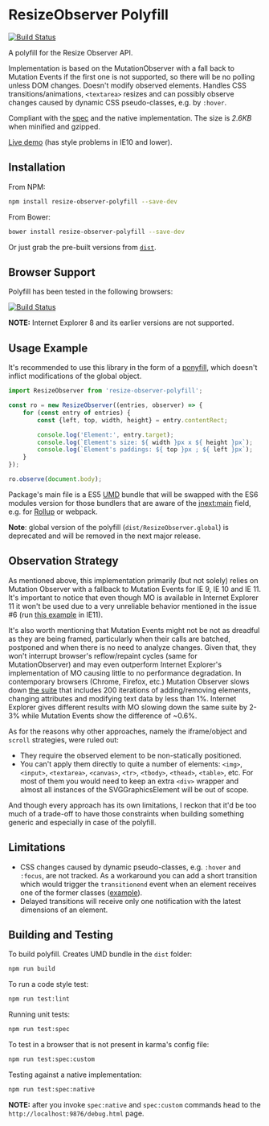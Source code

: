 ResizeObserver Polyfill
=============

[![Build Status][travis-image]][travis-url]


A polyfill for the Resize Observer API.

Implementation is based on the MutationObserver with a fall back to Mutation Events if the first one is not supported, so there will be no polling unless DOM changes. Doesn't modify observed elements. Handles CSS transitions/animations, `<textarea>` resizes and can possibly observe changes caused by dynamic CSS pseudo-classes, e.g. by `:hover`.

Compliant with the [spec](http://rawgit.com/WICG/ResizeObserver/master/index.html) and the native implementation. The size is _2.6KB_ when minified and gzipped.

[Live demo](http://que-etc.github.io/resize-observer-polyfill) (has style problems in IE10 and lower).

## Installation

From NPM:

```sh
npm install resize-observer-polyfill --save-dev
```

From Bower:

```sh
bower install resize-observer-polyfill --save-dev
```

Or just grab the pre-built versions from [`dist`](https://github.com/que-etc/resize-observer-polyfill/tree/master/dist).

## Browser Support

Polyfill has been tested in the following browsers:

[![Build Status](https://saucelabs.com/browser-matrix/que-etc.svg)](https://saucelabs.com/beta/builds/303f5344a7214ba5b62bc7079a15d376)

**NOTE:** Internet Explorer 8 and its earlier versions are not supported.

## Usage Example

It's recommended to use this library in the form of a [ponyfill](https://github.com/sindresorhus/ponyfill), which doesn't inflict modifications of the global object.

```javascript
import ResizeObserver from 'resize-observer-polyfill';

const ro = new ResizeObserver((entries, observer) => {
    for (const entry of entries) {
        const {left, top, width, height} = entry.contentRect;

        console.log('Element:', entry.target);
        console.log(`Element's size: ${ width }px x ${ height }px`);
        console.log(`Element's paddings: ${ top }px ; ${ left }px`);
    }
});

ro.observe(document.body);
```

Package's main file is a ES5 [UMD](https://github.com/umdjs/umd) bundle that will be swapped with the ES6 modules version for those bundlers that are aware of the [jnext:main](https://github.com/rollup/rollup/wiki/jsnext:main) field, e.g. for [Rollup](https://github.com/rollup/rollup) or webpack.

**Note**: global version of the polyfill (`dist/ResizeObserver.global`) is deprecated and will be removed in the next major release.

## Observation Strategy

As mentioned above, this implementation primarily (but not solely) relies on Mutation Observer with a fallback to Mutation Events for IE 9, IE 10 and IE 11. It's important to notice that even though MO is available in Internet Explorer 11 it won't be used due to a very unreliable behavior mentioned in the issue #6 (run [this example](https://jsfiddle.net/x2r3jpuz/2/) in IE11).

It's also worth mentioning that Mutation Events might not be not as dreadful as they are being framed, particularly when their calls are batched, postponed and when there is no need to analyze changes. Given that, they won't interrupt browser's reflow/repaint cycles (same for MutationObserver) and may even outperform Internet Explorer's implementation of MO causing little to no performance degradation. In contemporary browsers (Chrome, Firefox, etc.) Mutation Observer slows down [the suite](https://jsfiddle.net/que_etc/gaqLe8rn/) that includes 200 iterations of adding/removing elements, changing attributes and modifying text data by less than 1%. Internet Explorer gives different results with MO slowing down the same suite by 2-3% while Mutation Events show the difference of ~0.6%.

As for the reasons why other approaches, namely the iframe/object and `scroll` strategies, were ruled out:
* They require the observed element to be non-statically positioned.
* You can't apply them directly to quite a number of elements: `<img>`, `<input>`, `<textarea>`, `<canvas>`, `<tr>`, `<tbody>`, `<thead>`, `<table>`, etc. For most of them you would need to keep an extra `<div>` wrapper and almost all instances of the SVGGraphicsElement will be out of scope.

And though every approach has its own limitations, I reckon that it'd be too much of a trade-off to have those constraints when building something generic and especially in case of the polyfill.

## Limitations

* CSS changes caused by dynamic pseudo-classes, e.g. `:hover` and `:focus`, are not tracked. As a workaround you can add a short transition which would trigger the `transitionend` event when an element receives one of the former classes ([example](https://jsfiddle.net/que_etc/7fudzqng/)).
* Delayed transitions will receive only one notification with the latest dimensions of an element.

## Building and Testing

To build polyfill. Creates UMD bundle in the `dist` folder:

```sh
npm run build
```

To run a code style test:
```sh
npm run test:lint
```

Running unit tests:
```sh
npm run test:spec
```

To test in a browser that is not present in karma's config file:
```sh
npm run test:spec:custom
```

Testing against a native implementation:
```sh
npm run test:spec:native
```

**NOTE:** after you invoke `spec:native` and `spec:custom` commands head to the `http://localhost:9876/debug.html` page.

[travis-image]: https://travis-ci.org/que-etc/resize-observer-polyfill.svg?branch=master
[travis-url]: https://travis-ci.org/que-etc/resize-observer-polyfill
